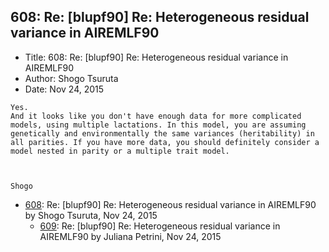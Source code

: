 ## 608: Re: [blupf90] Re: Heterogeneous residual variance in AIREMLF90

- Title: 608: Re: [blupf90] Re: Heterogeneous residual variance in AIREMLF90
- Author: Shogo Tsuruta
- Date: Nov 24, 2015

```
Yes.
And it looks like you don't have enough data for more complicated models, using multiple lactations. In this model, you are assuming genetically and environmentally the same variances (heritability) in all parities. If you have more data, you should definitely consider a model nested in parity or a multiple trait model.



Shogo
```

- [608](0608.md): Re: [blupf90] Re: Heterogeneous residual variance in AIREMLF90 by Shogo Tsuruta, Nov 24, 2015
    - [609](0609.md): Re: [blupf90] Re: Heterogeneous residual variance in AIREMLF90 by Juliana Petrini, Nov 24, 2015
